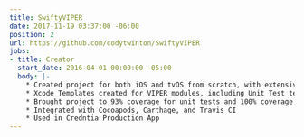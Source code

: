 ```yaml
---
title: SwiftyVIPER
date: 2017-11-19 03:37:00 -06:00
position: 2
url: https://github.com/codytwinton/SwiftyVIPER
jobs:
- title: Creator
  start_date: 2016-04-01 00:00:00 -05:00
  body: |-
    * Created project for both iOS and tvOS from scratch, with extensive use of protocols and extensions for simple deployment
    * Xcode Templates created for VIPER modules, including Unit Test templates
    * Brought project to 93% coverage for unit tests and 100% coverage for documentation
    * Integrated with Cocoapods, Carthage, and Travis CI
    * Used in Credntia Production App
---
```


